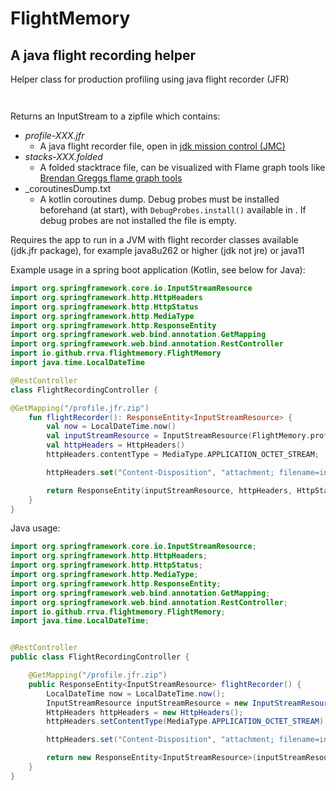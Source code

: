 # FlightMemory

## A java flight recording helper

Helper class for production profiling using java flight recorder (JFR)

```


```

Returns an InputStream to a zipfile which contains:

- _profile-XXX.jfr_
    - A java flight recorder file, open
      in [jdk mission control (JMC)](https://www.oracle.com/java/technologies/javase/products-jmc8-downloads.html)
- _stacks-XXX.folded_
    - A folded stacktrace file, can be visualized with Flame graph tools
      like [Brendan Greggs flame graph tools](https://github.com/brendangregg/FlameGraph)
- _coroutinesDump.txt
    - A kotlin coroutines dump. Debug probes must be installed beforehand (at start), with `DebugProbes.install()`
      available in . If debug probes are not installed the file is empty.

Requires the app to run in a JVM with flight recorder classes available (jdk.jfr package), for example java8u262 or
higher (jdk not jre) or java11

Example usage in a spring boot application (Kotlin, see below for Java):

```kotlin 
import org.springframework.core.io.InputStreamResource
import org.springframework.http.HttpHeaders
import org.springframework.http.HttpStatus
import org.springframework.http.MediaType
import org.springframework.http.ResponseEntity
import org.springframework.web.bind.annotation.GetMapping
import org.springframework.web.bind.annotation.RestController
import io.github.rrva.flightmemory.FlightMemory
import java.time.LocalDateTime

@RestController
class FlightRecordingController {

@GetMapping("/profile.jfr.zip")
    fun flightRecorder(): ResponseEntity<InputStreamResource> {
        val now = LocalDateTime.now()
        val inputStreamResource = InputStreamResource(FlightMemory.profileWithFlightRecorder(10))
        val httpHeaders = HttpHeaders()
        httpHeaders.contentType = MediaType.APPLICATION_OCTET_STREAM;

        httpHeaders.set("Content-Disposition", "attachment; filename=index-profile-${now}.zip");

        return ResponseEntity(inputStreamResource, httpHeaders, HttpStatus.OK)
    }
}
```

Java usage:

```java
import org.springframework.core.io.InputStreamResource;
import org.springframework.http.HttpHeaders;
import org.springframework.http.HttpStatus;
import org.springframework.http.MediaType;
import org.springframework.http.ResponseEntity;
import org.springframework.web.bind.annotation.GetMapping;
import org.springframework.web.bind.annotation.RestController;
import io.github.rrva.flightmemory.FlightMemory;
import java.time.LocalDateTime;


@RestController
public class FlightRecordingController {

    @GetMapping("/profile.jfr.zip")
    public ResponseEntity<InputStreamResource> flightRecorder() {
        LocalDateTime now = LocalDateTime.now();
        InputStreamResource inputStreamResource = new InputStreamResource(FlightMemory.profileWithFlightRecorder(10));
        HttpHeaders httpHeaders = new HttpHeaders();
        httpHeaders.setContentType(MediaType.APPLICATION_OCTET_STREAM);

        httpHeaders.set("Content-Disposition", "attachment; filename=index-profile-"+now+".zip");

        return new ResponseEntity<InputStreamResource>(inputStreamResource, httpHeaders, HttpStatus.OK);
    }
}
```
